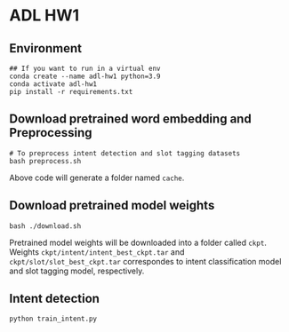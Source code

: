 # ADL HW1

## Environment
```shell
## If you want to run in a virtual env
conda create --name adl-hw1 python=3.9
conda activate adl-hw1
pip install -r requirements.txt
```

## Download pretrained word embedding and Preprocessing
```shell
# To preprocess intent detection and slot tagging datasets
bash preprocess.sh
```
Above code will generate a folder named `cache`.

## Download pretrained model weights
```
bash ./download.sh 
```
Pretrained model weights will be downloaded into a folder called `ckpt`.
Weights `ckpt/intent/intent_best_ckpt.tar` and `ckpt/slot/slot_best_ckpt.tar` correspondes to intent classification model and slot tagging model, respectively.


## Intent detection
```shell
python train_intent.py
```
